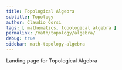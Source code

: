 ```yaml
---
title: Topological Algebra
subtitle: Topology
author: Claudio Corsi
tags: [ mathematics, topological algebra ]
permalink: /math/topology/algebra/
debug: true
sidebar: math-topology-algebra
---
```


Landing page for Topological Algebra

